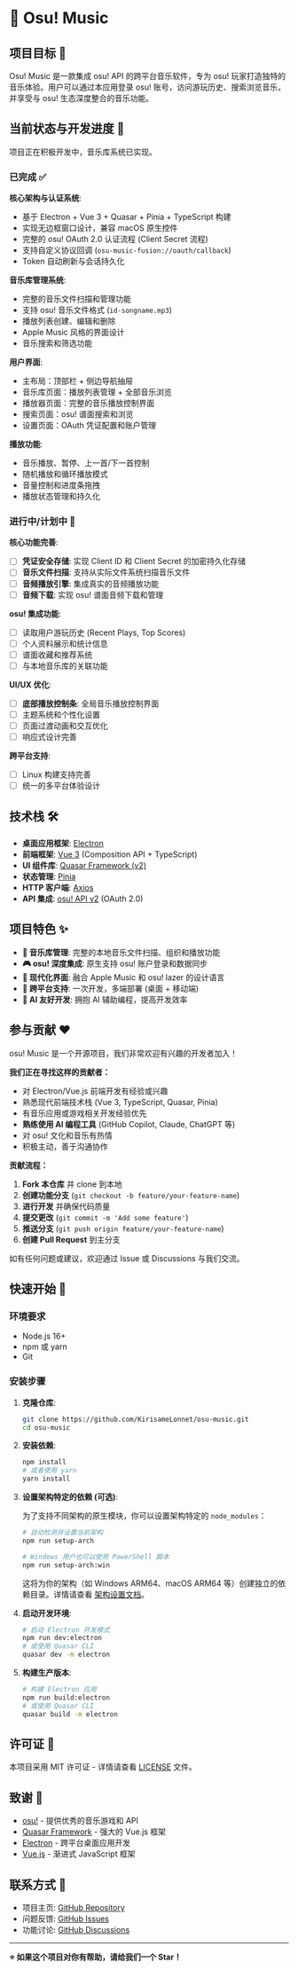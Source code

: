 # 🎵 Osu! Music

## 项目目标 🚀

Osu! Music 是一款集成 osu! API 的跨平台音乐软件，专为 osu! 玩家打造独特的音乐体验。用户可以通过本应用登录 osu! 账号，访问游玩历史、搜索浏览音乐，并享受与 osu! 生态深度整合的音乐功能。

## 当前状态与开发进度 📝

项目正在积极开发中，音乐库系统已实现。

### 已完成 ✅

**核心架构与认证系统**:

- 基于 Electron + Vue 3 + Quasar + Pinia + TypeScript 构建
- 实现无边框窗口设计，兼容 macOS 原生控件
- 完整的 osu! OAuth 2.0 认证流程 (Client Secret 流程)
- 支持自定义协议回调 (`osu-music-fusion://oauth/callback`)
- Token 自动刷新与会话持久化

**音乐库管理系统**:

- 完整的音乐文件扫描和管理功能
- 支持 osu! 音乐文件格式 (`id-songname.mp3`)
- 播放列表创建、编辑和删除
- Apple Music 风格的界面设计
- 音乐搜索和筛选功能

**用户界面**:

- 主布局：顶部栏 + 侧边导航抽屉
- 音乐库页面：播放列表管理 + 全部音乐浏览
- 播放器页面：完整的音乐播放控制界面
- 搜索页面：osu! 谱面搜索和浏览
- 设置页面：OAuth 凭证配置和账户管理

**播放功能**:

- 音乐播放、暂停、上一首/下一首控制
- 随机播放和循环播放模式
- 音量控制和进度条拖拽
- 播放状态管理和持久化

### 进行中/计划中 🚧

**核心功能完善**:

- [ ] **凭证安全存储**: 实现 Client ID 和 Client Secret 的加密持久化存储
- [ ] **音乐文件扫描**: 支持从实际文件系统扫描音乐文件
- [ ] **音频播放引擎**: 集成真实的音频播放功能
- [ ] **音频下载**: 实现 osu! 谱面音频下载和管理

**osu! 集成功能**:

- [ ] 读取用户游玩历史 (Recent Plays, Top Scores)
- [ ] 个人资料展示和统计信息
- [ ] 谱面收藏和推荐系统
- [ ] 与本地音乐库的关联功能

**UI/UX 优化**:

- [ ] **底部播放控制条**: 全局音乐播放控制界面
- [ ] 主题系统和个性化设置
- [ ] 页面过渡动画和交互优化
- [ ] 响应式设计完善

**跨平台支持**:

- [ ] Linux 构建支持完善
- [ ] 统一的多平台体验设计

## 技术栈 🛠️

- **桌面应用框架**: [Electron](https://www.electronjs.org/)
- **前端框架**: [Vue 3](https://vuejs.org/) (Composition API + TypeScript)
- **UI 组件库**: [Quasar Framework (v2)](https://quasar.dev/)
- **状态管理**: [Pinia](https://pinia.vuejs.org/)
- **HTTP 客户端**: [Axios](https://axios-http.com/)
- **API 集成**: [osu! API v2](https://osu.ppy.sh/docs/index.html) (OAuth 2.0)

## 项目特色 ✨

- **🎵 音乐库管理**: 完整的本地音乐文件扫描、组织和播放功能
- **🎮 osu! 深度集成**: 原生支持 osu! 账户登录和数据同步
- **🎨 现代化界面**: 融合 Apple Music 和 osu! lazer 的设计语言
- **📱 跨平台支持**: 一次开发，多端部署 (桌面 + 移动端)
- **🤖 AI 友好开发**: 拥抱 AI 辅助编程，提高开发效率

## 参与贡献 ❤️

osu! Music 是一个开源项目，我们非常欢迎有兴趣的开发者加入！

**我们正在寻找这样的贡献者：**

- 对 Electron/Vue.js 前端开发有经验或兴趣
- 熟悉现代前端技术栈 (Vue 3, TypeScript, Quasar, Pinia)
- 有音乐应用或游戏相关开发经验优先
- **熟练使用 AI 编程工具** (GitHub Copilot, Claude, ChatGPT 等)
- 对 osu! 文化和音乐有热情
- 积极主动，善于沟通协作

**贡献流程：**

1. **Fork 本仓库** 并 clone 到本地
2. **创建功能分支** (`git checkout -b feature/your-feature-name`)
3. **进行开发** 并确保代码质量
4. **提交更改** (`git commit -m 'Add some feature'`)
5. **推送分支** (`git push origin feature/your-feature-name`)
6. **创建 Pull Request** 到主分支

如有任何问题或建议，欢迎通过 Issue 或 Discussions 与我们交流。

## 快速开始 🚀

### 环境要求

- Node.js 16+
- npm 或 yarn
- Git

### 安装步骤

1. **克隆仓库**:

   ```bash
   git clone https://github.com/KirisameLonnet/osu-music.git
   cd osu-music
   ```

2. **安装依赖**:

   ```bash
   npm install
   # 或者使用 yarn
   yarn install
   ```

3. **设置架构特定的依赖 (可选)**:

   为了支持不同架构的原生模块，你可以设置架构特定的 `node_modules`：

   ```bash
   # 自动检测并设置当前架构
   npm run setup-arch

   # Windows 用户也可以使用 PowerShell 脚本
   npm run setup-arch:win
   ```

   这将为你的架构（如 Windows ARM64、macOS ARM64 等）创建独立的依赖目录。详情请查看 [架构设置文档](docs/ARCHITECTURE_SETUP.md)。

4. **启动开发环境**:

   ```bash
   # 启动 Electron 开发模式
   npm run dev:electron
   # 或使用 Quasar CLI
   quasar dev -m electron
   ```

5. **构建生产版本**:
   ```bash
   # 构建 Electron 应用
   npm run build:electron
   # 或使用 Quasar CLI
   quasar build -m electron
   ```

## 许可证 📄

本项目采用 MIT 许可证 - 详情请查看 [LICENSE](LICENSE) 文件。

## 致谢 🙏

- [osu!](https://osu.ppy.sh/) - 提供优秀的音乐游戏和 API
- [Quasar Framework](https://quasar.dev/) - 强大的 Vue.js 框架
- [Electron](https://www.electronjs.org/) - 跨平台桌面应用开发
- [Vue.js](https://vuejs.org/) - 渐进式 JavaScript 框架

## 联系方式 📮

- 项目主页: [GitHub Repository](https://github.com/KirisameLonnet/osu-music)
- 问题反馈: [GitHub Issues](https://github.com/KirisameLonnet/osu-music/issues)
- 功能讨论: [GitHub Discussions](https://github.com/KirisameLonnet/osu-music/discussions)

---

**⭐ 如果这个项目对你有帮助，请给我们一个 Star！**
